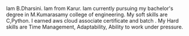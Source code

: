 Iam B.Dharsini.
Iam from Karur. 
Iam currently pursuing my bachelor's degree in M.Kumarasamy college of engineering. 
My soft skills are C,Python.
I earned aws cloud associate certificate and batch . 
My Hard skills are Time Management, Adaptability, Ability to work under pressure. 
